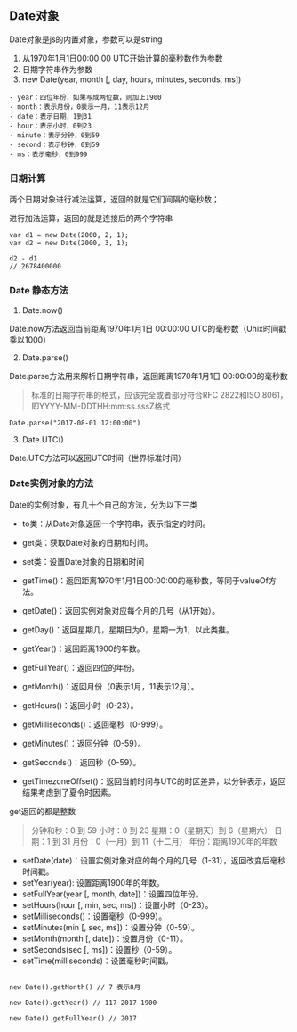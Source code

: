 ## Date对象

Date对象是js的内置对象，参数可以是string

1. 从1970年1月1日00:00:00 UTC开始计算的毫秒数作为参数
2. 日期字符串作为参数
3. new Date(year, month [, day, hours, minutes, seconds, ms])

```
- year：四位年份，如果写成两位数，则加上1900
- month：表示月份，0表示一月，11表示12月
- date：表示日期，1到31
- hour：表示小时，0到23
- minute：表示分钟，0到59
- second：表示秒钟，0到59
- ms：表示毫秒，0到999
```

### 日期计算

两个日期对象进行减法运算，返回的就是它们间隔的毫秒数；

进行加法运算，返回的就是连接后的两个字符串

```
var d1 = new Date(2000, 2, 1);
var d2 = new Date(2000, 3, 1);

d2 - d1
// 2678400000

```

### Date  静态方法

1. Date.now()

Date.now方法返回当前距离1970年1月1日 00:00:00 UTC的毫秒数（Unix时间戳乘以1000）

2. Date.parse()

Date.parse方法用来解析日期字符串，返回距离1970年1月1日 00:00:00的毫秒数

> 标准的日期字符串的格式，应该完全或者部分符合RFC 2822和ISO 8061，即YYYY-MM-DDTHH:mm:ss.sssZ格式

```
Date.parse("2017-08-01 12:00:00")
```
3. Date.UTC()

Date.UTC方法可以返回UTC时间（世界标准时间）

### Date实例对象的方法

Date的实例对象，有几十个自己的方法，分为以下三类

- to类：从Date对象返回一个字符串，表示指定的时间。



- get类：获取Date对象的日期和时间。
- set类：设置Date对象的日期和时间


- getTime()：返回距离1970年1月1日00:00:00的毫秒数，等同于valueOf方法。
- getDate()：返回实例对象对应每个月的几号（从1开始）。
- getDay()：返回星期几，星期日为0，星期一为1，以此类推。
- getYear()：返回距离1900的年数。
- getFullYear()：返回四位的年份。
- getMonth()：返回月份（0表示1月，11表示12月）。
- getHours()：返回小时（0-23）。
- getMilliseconds()：返回毫秒（0-999）。
- getMinutes()：返回分钟（0-59）。
- getSeconds()：返回秒（0-59）。
- getTimezoneOffset()：返回当前时间与UTC的时区差异，以分钟表示，返回结果考虑到了夏令时因素。

get返回的都是整数

> 分钟和秒：0 到 59
小时：0 到 23
星期：0（星期天）到 6（星期六）
日期：1 到 31
月份：0（一月）到 11（十二月）
年份：距离1900年的年数



- setDate(date)：设置实例对象对应的每个月的几号（1-31），返回改变后毫秒时间戳。
- setYear(year): 设置距离1900年的年数。
- setFullYear(year [, month, date])：设置四位年份。
- setHours(hour [, min, sec, ms])：设置小时（0-23）。
- setMilliseconds()：设置毫秒（0-999）。
- setMinutes(min [, sec, ms])：设置分钟（0-59）。
- setMonth(month [, date])：设置月份（0-11）。
- setSeconds(sec [, ms])：设置秒（0-59）。
- setTime(milliseconds)：设置毫秒时间戳。


```

new Date().getMonth() // 7 表示8月

new Date().getYear() // 117 2017-1900

new Date().getFullYear() // 2017

```